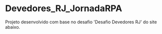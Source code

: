 # Devedores_RJ_JornadaRPA
Projeto desenvolvido com base no desafio 'Desafio Devedores RJ' do site abaixo.
